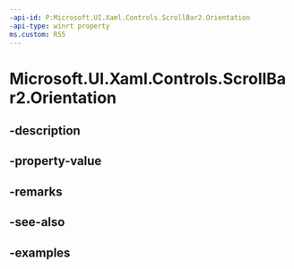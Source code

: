 ```yaml
---
-api-id: P:Microsoft.UI.Xaml.Controls.ScrollBar2.Orientation
-api-type: winrt property
ms.custom: RS5
---
```


<!-- Property syntax.
public Orientation Orientation { get;  set; }
-->

# Microsoft.UI.Xaml.Controls.ScrollBar2.Orientation

## -description

## -property-value

## -remarks

## -see-also

## -examples

